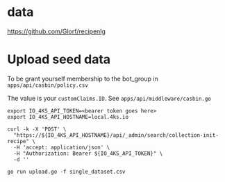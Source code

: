 # data

https://github.com/Glorf/recipenlg

# Upload seed data

To be grant yourself membership to the bot_group in `apps/api/casbin/policy.csv`

The value is your `customClaims.ID`. See `apps/api/middleware/casbin.go`

```
export IO_4KS_API_TOKEN=<bearer token goes here>
export IO_4KS_API_HOSTNAME=local.4ks.io

curl -k -X 'POST' \
  "https://${IO_4KS_API_HOSTNAME}/api/_admin/search/collection-init-recipe" \
  -H 'accept: application/json' \
  -H "Authorization: Bearer ${IO_4KS_API_TOKEN}" \
  -d ''

go run upload.go -f single_dataset.csv
```
